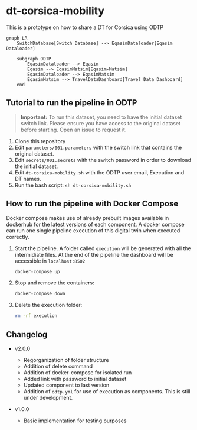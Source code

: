 # dt-corsica-mobility

This is a prototype on how to share a DT for Corsica using ODTP

```mermaid
graph LR
    SwitchDatabase[Switch Database] --> EqasimDataloader[Eqasim Dataloader]

    subgraph ODTP
        EqasimDataloader --> Eqasim
        Eqasim --> EqasimMatsim[Eqasim-Matsim]
        EqasimDataloader --> EqasimMatsim
        EqasimMatsim --> TravelDataDashboard[Travel Data Dashboard]
    end
```
## Tutorial to run the pipeline in ODTP

> **Important:** To run this dataset, you need to have the initial dataset switch link. Please ensure you have access to the original dataset before starting. Open an issue to request it.

1. Clone this repository
2. Edit `parameters/001.parameters` with the switch link that contains the original dataset. 
3. Edit `secrets/001.secrets` with the switch password in order to download the initial dataset. 
4. Edit `dt-corsica-mobility.sh` with the ODTP user email, Execution and DT names. 
5. Run the bash script: `sh dt-corsica-mobility.sh`

## How to run the pipeline with Docker Compose

Docker compose makes use of already prebuilt images available in dockerhub for the latest versions of each component. A docker compose can run one single pipeline execution of this digital twin when executed correctly. 

1. Start the pipeline. A folder called `execution` will be generated with all the intermidiate files. At the end of the pipeline the dashboard will be accessible in `localhost:8502`

    ```bash
    docker-compose up
    ```
2. Stop and remove the containers:

    ```bash
    docker-compose down
    ```
3. Delete the execution folder:

    ```bash
    rm -rf execution
    ```

## Changelog

- v2.0.0
    - Regorganization of folder structure
    - Addition of delete command
    - Addition of docker-compose for isolated run
    - Added link with password to initial dataset
    - Updated component to last version
    - Addition of `odtp.yml` for use of execution as components. This is still under development.  

- v1.0.0
    - Basic implementation for testing purposes